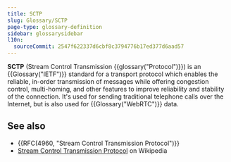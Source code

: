 ```yaml
---
title: SCTP
slug: Glossary/SCTP
page-type: glossary-definition
sidebar: glossarysidebar
l10n:
  sourceCommit: 2547f622337d6cbf8c3794776b17ed377d6aad57
---
```


**SCTP** (Stream Control Transmission {{glossary("Protocol")}}) is an {{Glossary("IETF")}} standard for a transport protocol which enables the reliable, in-order transmission of messages while offering congestion control, multi-homing, and other features to improve reliability and stability of the connection. It's used for sending traditional telephone calls over the Internet, but is also used for {{Glossary("WebRTC")}} data.

## See also

- {{RFC(4960, "Stream Control Transmission Protocol")}}
- [Stream Control Transmission Protocol](https://en.wikipedia.org/wiki/Stream_Control_Transmission_Protocol) on Wikipedia
